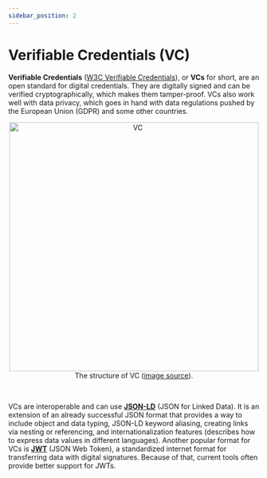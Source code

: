 ```yaml
---
sidebar_position: 2
---
```


# Verifiable Credentials (VC)

**Verifiable Credentials** ([W3C Verifiable Credentials](https://www.w3.org/TR/vc-data-model/)), or **VCs** for short, are an open standard for digital credentials. They are digitally signed and can be verified cryptographically, which makes them tamper-proof. VCs also work well with data privacy, which goes in hand with data regulations pushed by the European Union (GDPR) and some other countries.

<center>
    
<img src="https://w3c.github.io/vc-data-model/WD/2018-07-18/diagrams/credential.svg" alt="VC" width="500" /><br />
    The structure of VC (<a href="https://w3c.github.io/vc-data-model/WD/2018-07-18/diagrams/credential.svg">image source</a>).

</center>

<br />

VCs are interoperable and can use **[JSON-LD](https://json-ld.org/)** (JSON for Linked Data). It is an extension of an already successful JSON format that provides a way to include object and data typing, JSON-LD keyword aliasing, creating links via nesting or referencing, and internationalization features (describes how to express data values in different languages). Another popular format for VCs is **[JWT](https://www.rfc-editor.org/rfc/rfc7519)** (JSON Web Token), a standardized internet format for transferring data with digital signatures. Because of that, current tools often provide better support for JWTs.
